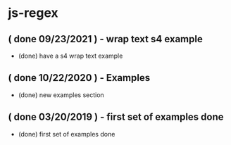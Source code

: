# js-regex

## ( done 09/23/2021 ) - wrap text s4 example
* (done) have a s4 wrap text example

## ( done 10/22/2020 ) - Examples
* (done) new examples section

## ( done 03/20/2019 ) - first set of examples done
* (done) first set of examples done 